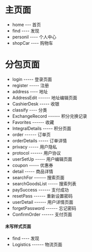 # 主页面
- home  ---  首页
- find ----  发现
- personil ---- 个人中心
- shopCar ---- 购物车


# 分包页面
- login ----- 登录页面
- register  -----  注册
- address  ----  地址
- AddressEdit  ------  地址编辑页面
- CashierDesk  -----  收银
- classify  ----  分类
- ExchangeRecord  ------  积分兑换记录
- Favorites ------ 收藏
- IntegralDetails  -----  积分页面
- order  ------  订单页 
- orderDetails -----  订单详情
- privacy  -----  用户隐私
- protocol  ------  用户协议
- userSetUp  -----   用户编辑页面
- coupon -----  优惠券
- detail  -----   商品详情
- searchFor  ------   搜索页面
- searchGoodsList  -----  搜索列表
- paySuccess  ------  支付成功
- resetPass  ------   重新设置密码
- userDetail  ------  用户详情页面 
- forgetPassword  ------  忘记密码
- ConfirmOrder ------  支付页面

#### 未写样式页面
- find ----  发现
- Logistics  ------   物流页面
